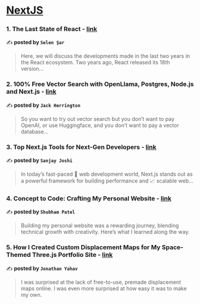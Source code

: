 
<h1><a href=https://medium.com/tag/nextjs/recommended target="_blank" rel="noopener noreferrer">NextJS</a></h1>
<h3>1. The Last State of React - <a href="https://medium.com/@selensr/the-last-state-of-react-ad885f3bc0bd" target="_blank" rel="noopener noreferrer">link</a></h3>

✍️ **posted by `Selen Şar`**

<blockquote>Here, we will discuss the developments made in the last two years in the React ecosystem. Two years ago, React released its 18th version…</blockquote>

<h3>2. 100% Free Vector Search with OpenLlama, Postgres, Node.js and Next.js - <a href="https://medium.com/javascript-in-plain-english/100-free-vector-search-with-openllama-postgres-nodejs-and-nextjs-e496856766f7" target="_blank" rel="noopener noreferrer">link</a></h3>

✍️ **posted by `Jack Herrington`**

<blockquote>So you want to try out vector search but you don’t want to pay OpenAI, or use Huggingface, and you don’t want to pay a vector database…</blockquote>

<h3>3. Top Next.js Tools for Next-Gen Developers - <a href="https://medium.com/@sanjay_joshi/top-next-js-tools-for-next-gen-developers-4b536c657f6a" target="_blank" rel="noopener noreferrer">link</a></h3>

✍️ **posted by `Sanjay Joshi`**

<blockquote>In today’s fast-paced 🚀 web development world, Next.js stands out as a powerful framework for building performance and 📈 scalable web…</blockquote>

<h3>4. Concept to Code: Crafting My Personal Website - <a href="https://medium.com/@shubhamp03/concept-to-code-crafting-my-personal-website-00f42b086257" target="_blank" rel="noopener noreferrer">link</a></h3>

✍️ **posted by `Shubham Patel`**

<blockquote>Building my personal website was a rewarding journey, blending technical growth with creativity. Here’s what I learned along the way.</blockquote>

<h3>5. How I Created Custom Displacement Maps for My Space-Themed Three.js Portfolio Site - <a href="https://medium.com/javascript-in-plain-english/how-i-created-custom-displacement-maps-for-my-space-themed-three-js-portfolio-site-642b52700941" target="_blank" rel="noopener noreferrer">link</a></h3>

✍️ **posted by `Jonathan Yahav`**

<blockquote>I was surprised at the lack of free-to-use, premade displacement maps online. I was even more surprised at how easy it was to make my own.</blockquote>

